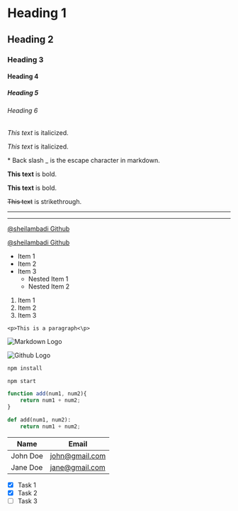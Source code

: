 <!-- Headings -->
# Heading 1
## Heading 2
### Heading 3
#### Heading 4
##### Heading 5
###### Heading 6

<!-- Italics -->
*This text* is italicized.

_This text_ is italicized.

\* Back slash \_ is the escape character in markdown.

<!-- Strong/Bold -->
**This text** is bold.

__This text__ is bold.

<!-- Strikethrough -->
~~This text~~ is strikethrough.

<!-- Horizontal Rule -->

---
___

<!-- Links -->
[@sheilambadi Github](https://github.com/sheilambadi)

[@sheilambadi Github](https://github.com/sheilambadi "Sheila Mbadi")

<!-- UL -->
* Item 1
* Item 2
* Item 3
    * Nested Item 1
    * Nested Item 2

<!-- OL -->
1. Item 1
1. Item 2
1. Item 3

<!-- In-line code block -->
`<p>This is a paragraph<\p>`

<!-- Images -->
![Markdown Logo](https://markdown-here.com/img/icon256.png)

![Github Logo](https://assets-cdn.github.com/images/modules/logos_page/Octocat.png)

<!-- Github Markdown -->

<!-- Code Blocks -->
```bash
npm install

npm start
```

```javascript
function add(num1, num2){
    return num1 + num2;
}
```

```python
def add(num1, num2):
    return num1 + num2;
```

<!-- Tables -->
| Name     | Email         |
| -------- | ------------- |
| John Doe | john@gmail.com|
| Jane Doe | jane@gmail.com|

<!-- Task List --->
* [x] Task 1
* [x] Task 2
* [ ] Task 3